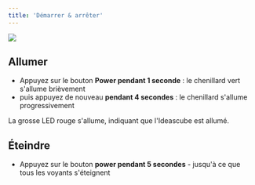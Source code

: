 ```yaml
---
title: 'Démarrer & arrêter'
---
```


![](carter_power_on_off.png)

## Allumer

- Appuyez sur le bouton **Power pendant 1 seconde** : le chenillard vert s'allume brièvement
- puis appuyez de nouveau **pendant 4 secondes** : le chenillard s'allume progressivement

La grosse LED rouge s'allume, indiquant que l'Ideascube est allumé.

## Éteindre

- Appuyez sur le bouton **power pendant 5 secondes** - jusqu'à ce que tous les voyants s'éteignent
